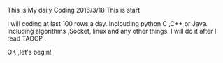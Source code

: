 This is My daily Coding 
2016/3/18 This is start

I will coding at last 100 rows a day. 
Inclouding python C ,C++ or Java.
Including algorithms ,Socket, linux and any other things.
I will do it after I read TAOCP .

OK ,let's begin!